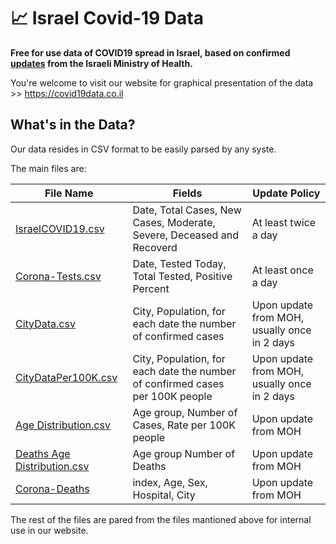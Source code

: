 # 📈 Israel Covid-19 Data
**Free for use data of COVID19 spread in Israel, based on confirmed [updates](https://t.me/MOHreport) from the Israeli Ministry of Health.**

You're welcome to visit our website for graphical presentation of the data >> https://covid19data.co.il

## What's in the Data?
Our data resides in CSV format to be easily parsed by any syste.

The main files are:

File Name | Fields | Update Policy 
----------|--------|--------------
[IsraelCOVID19.csv](https://github.com/idandrd/israel-covid19-data/blob/master/IsraelCOVID19.csv) | Date, Total Cases, New Cases, Moderate, Severe, Deceased and Recoverd | At least twice a day
[Corona-Tests.csv](https://github.com/idandrd/israel-covid19-data/blob/master/Corona-Tests.csv) | Date, Tested Today, Total Tested, Positive Percent | At least once a day |
[CityData.csv](https://github.com/idandrd/israel-covid19-data/blob/master/CityData.csv) | City, Population, for each date the number of confirmed cases | Upon update from MOH, usually once in 2 days |
[CityDataPer100K.csv](https://github.com/idandrd/israel-covid19-data/blob/master/CityDataPer100K.csv) | City, Population, for each date the number of confirmed cases per 100K people | Upon update from MOH, usually once in 2 days |
[Age Distribution.csv](https://github.com/idandrd/israel-covid19-data/blob/master/Age%20Distribution.csv) | Age group, Number of Cases, Rate per 100K people | Upon update from MOH
[Deaths Age Distribution.csv](https://github.com/idandrd/israel-covid19-data/blob/master/Deaths%20Age%20Distribution.csv) | Age group Number of Deaths | Upon update from MOH
[Corona-Deaths](https://github.com/idandrd/israel-covid19-data/blob/master/Corona-Deaths.csv) | index, Age, Sex, Hospital, City | Upon update from MOH

The rest of the files are pared from the files mantioned above for internal use in our website.